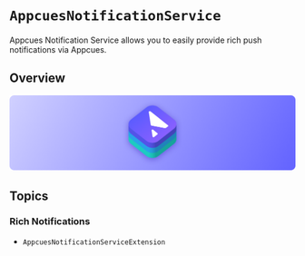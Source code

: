 # ``AppcuesNotificationService``

Appcues Notification Service allows you to easily provide rich push notifications via Appcues.

## Overview

![AppcuesKit icon](banner.png)

## Topics

### Rich Notifications

- ``AppcuesNotificationServiceExtension``
